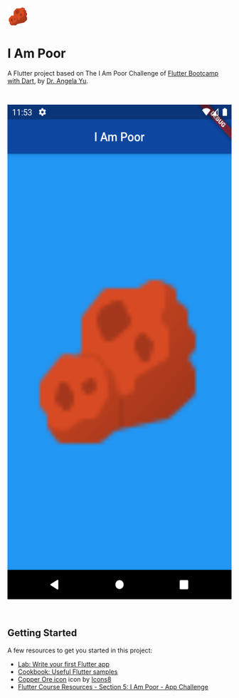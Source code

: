 ![Copper Ore icon icon by Icons8](./images/icons8-copper-ore-48.png)
# I Am Poor

A Flutter project based on The I Am Poor Challenge of [Flutter Bootcamp with Dart](https://www.udemy.com/course/flutter-bootcamp-with-dart/), by [Dr. Angela Yu](https://www.udemy.com/user/4b4368a3-b5c8-4529-aa65-2056ec31f37e/).

<br/>
<p align="center">
  <img width="540" height="1110" src="./images/screenshots/Screenshot_1.png">
</p>
<br/>

## Getting Started

A few resources to get you started in this project:

- [Lab: Write your first Flutter app](https://flutter.dev/docs/get-started/codelab)
- [Cookbook: Useful Flutter samples](https://flutter.dev/docs/cookbook)
- [Copper Ore icon](https://icons8.com/icons/set/copper-ore) icon by [Icons8](https://icons8.com)
- [Flutter Course Resources - Section 5: I Am Poor - App Challenge](https://github.com/londonappbrewery/Flutter-Course-Resources#section-5-i-am-poor---app-challenge)